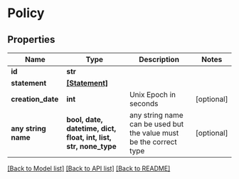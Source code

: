 # Policy


## Properties
Name | Type | Description | Notes
------------ | ------------- | ------------- | -------------
**id** | **str** |  | 
**statement** | [**[Statement]**](Statement.md) |  | 
**creation_date** | **int** | Unix Epoch in seconds | [optional] 
**any string name** | **bool, date, datetime, dict, float, int, list, str, none_type** | any string name can be used but the value must be the correct type | [optional]

[[Back to Model list]](../README.md#documentation-for-models) [[Back to API list]](../README.md#documentation-for-api-endpoints) [[Back to README]](../README.md)


